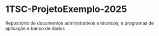 # 1TSC-ProjetoExemplo-2025
Repositório de documentos adminstrativos e técnicos, e programas de aplicação e banco de dados
